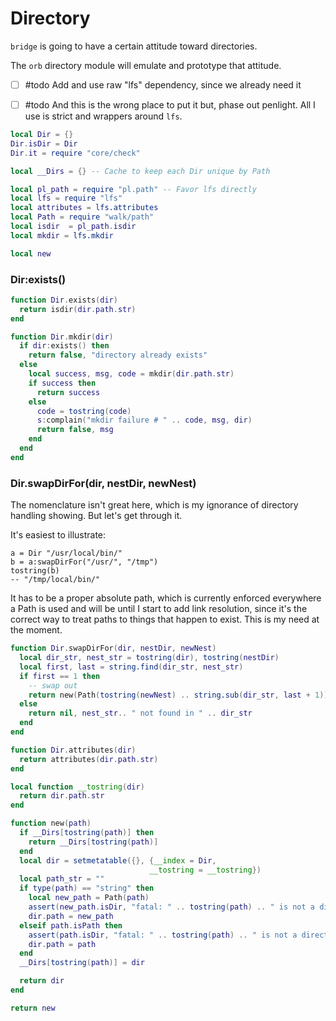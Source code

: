 # Directory


``bridge`` is going to have a certain attitude toward directories.


The ``orb`` directory module will emulate and prototype that attitude.


- [ ] #todo  Add and use raw "lfs" dependency, since we already need it


- [ ] #todo  And this is the wrong place to put it but, phase out penlight.
             All I use is strict and wrappers around ``lfs``.

```lua
local Dir = {}
Dir.isDir = Dir
Dir.it = require "core/check"

local __Dirs = {} -- Cache to keep each Dir unique by Path
```
```lua
local pl_path = require "pl.path" -- Favor lfs directly
local lfs = require "lfs"
local attributes = lfs.attributes
local Path = require "walk/path"
local isdir  = pl_path.isdir
local mkdir = lfs.mkdir
```
```lua
local new
```
### Dir:exists()

```lua
function Dir.exists(dir)
  return isdir(dir.path.str)
end
```
```lua
function Dir.mkdir(dir)
  if dir:exists() then
    return false, "directory already exists"
  else
    local success, msg, code = mkdir(dir.path.str)
    if success then
      return success
    else
      code = tostring(code)
      s:complain("mkdir failure # " .. code, msg, dir)
      return false, msg
    end
  end
end
```
### Dir.swapDirFor(dir, nestDir, newNest)

The nomenclature isn't great here, which is my ignorance of
directory handling showing. But let's get through it.


It's easiest to illustrate:

```lua-example
a = Dir "/usr/local/bin/"
b = a:swapDirFor("/usr/", "/tmp")
tostring(b)
-- "/tmp/local/bin/"
```

It has to be a proper absolute path, which is currently enforced everywhere
a Path is used and will be until I start to add link resolution, since it's
the correct way to treat paths to things that happen to exist.  This is my
need at the moment.

```lua
function Dir.swapDirFor(dir, nestDir, newNest)
  local dir_str, nest_str = tostring(dir), tostring(nestDir)
  local first, last = string.find(dir_str, nest_str)
  if first == 1 then
    -- swap out
    return new(Path(tostring(newNest) .. string.sub(dir_str, last + 1)))
  else
    return nil, nest_str.. " not found in " .. dir_str
  end
end
```
```lua
function Dir.attributes(dir)
  return attributes(dir.path.str)
end
```
```lua
local function __tostring(dir)
  return dir.path.str
end
```
```lua
function new(path)
  if __Dirs[tostring(path)] then
    return __Dirs[tostring(path)]
  end
  local dir = setmetatable({}, {__index = Dir,
                               __tostring = __tostring})
  local path_str = ""
  if type(path) == "string" then
    local new_path = Path(path)
    assert(new_path.isDir, "fatal: " .. tostring(path) .. " is not a directory")
    dir.path = new_path
  elseif path.isPath then
    assert(path.isDir, "fatal: " .. tostring(path) .. " is not a directory")
    dir.path = path
  end
  __Dirs[tostring(path)] = dir

  return dir
end
```
```lua
return new
```
